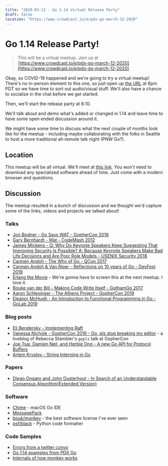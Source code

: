 ```yaml
---
title: "2020-03-12 - Go 1.14 Virtual Release Party"
draft: false
location: "https://www.crowdcast.io/e/pdx-go-march-12-2020"
---
```


# Go 1.14 Release Party!

>This will be a virtual meetup. Join us at [https://www.crowdcast.io/e/pdx-go-march-12-2020](https://www.crowdcast.io/e/pdx-go-march-12-2020)

Okay, so COVID-19 happened and we're going to try a virtual meetup! There's no in-person element to this one, so just open up [the URL](https://www.crowdcast.io/e/pdx-go-march-12-2020) at 6pm PDT so we have time to sort out audio/visual stuff. We'll also have a chance to socialize in the chat before we get started.

Then, we'll start the release party at 6:10.

We'll talk about and demo what's added or changed in 1.14 and leave time to have some open ended discussion around it.

We might have some time to discuss what the next couple of months look like for the meetup - including maybe collaborating with the folks in Seattle to host a more traditional all-remote talk night (PNW Go?).

## Location

This meetup will be all virtual. We'll meet at [this link](https://www.crowdcast.io/e/pdx-go-march-12-2020). You won't need to download any specialized software ahead of time. Just come with a modern browser and questions.


## Discussion

The meetup resulted in a bunch of discussion and we thought we'd capture some of the links, videos and projects we talked about!

### Talks

* [Jon Bodner - Go Says WAT - GopherCon 2018](https://www.youtube.com/watch?v=zPd0Cxzsslk)
* [Gary Bernhardt - Wat - CodeMash 2012](https://www.destroyallsoftware.com/talks/wat)
* [James Mickens - Q: Why Do Keynote Speakers Keep Suggesting That Improving Security Is Possible?
A: Because Keynote Speakers Make Bad Life Decisions and Are Poor Role Models - USENIX Security 2018](https://www.usenix.org/conference/usenixsecurity18/presentation/mickens)
* [Carmen Andoh - The Why of Go - QCon 2017](https://www.youtube.com/watch?v=bmZNaUcwBt4)
* [Carmen Andoh & Van Riper - Reflections on 10 years of Go - DevFest 2019](https://youtu.be/em8n-nxAIFc)
* [Erlang the Movie](https://youtu.be/xrIjfIjssLE) - We're gonna have to screen this at the next meetup. I love it.
* [Bouke van der Bijl - Making Code Write Itself - GothamGo 2017](https://youtu.be/zo5Eoiy1Vuk)
* [Aaron Schlesinger - The Athens Project - GopherCon 2019](https://youtu.be/WDbbIS7m9bU)
* [Eleanor McHugh - An Introduction to Functional Programming in Go - GoLab 2019](https://youtu.be/nxydu5aPtjQ)

### Blog posts

* [Eli Bendersky - Implementing Raft](https://eli.thegreenplace.net/2020/implementing-raft-part-0-introduction/)
* [Vanessa Nichole - GopherCon 2019 - Go, pls stop breaking my editor](https://about.sourcegraph.com/go/gophercon-2019-go-pls-stop-breaking-my-editor) - a liveblog of Rebecca Stambler's `gopls` talk at GopherCon
* [Joe Tsai, Damien Neil, and Herbie Ong - A new Go API for Protocol Buffers](https://blog.golang.org/a-new-go-api-for-protocol-buffers)
* [Artem Kryslov - String Interning in Go](https://artem.krylysov.com/blog/2018/12/12/string-interning-in-go/)

### Papers
* [Diego Ongaro and John Ousterhout - In Search of an Understandable Consensus Algorithm(Extended Version)](https://raft.github.io/raft.pdf)

### Software

* [Chime](https://www.chimehq.com/) - macOS Go IDE 
* [MessagePack](https://msgpack.org/) 
* [bouk/monkey](https://github.com/bouk/monkey) - the best software license I've ever seen
* [psf/black](https://github.com/psf/black) - Python code formatter

### Code Samples

* [Errors from a twitter convo](https://play.golang.org/p/yaaEfBbMLvq)
* [Go 1.14 examples from PDX Go](https://github.com/pdxgo/go114) 
* [Internals of how monkey works](https://github.com/bouk/monkey/blob/master/replace_unix.go#L9)